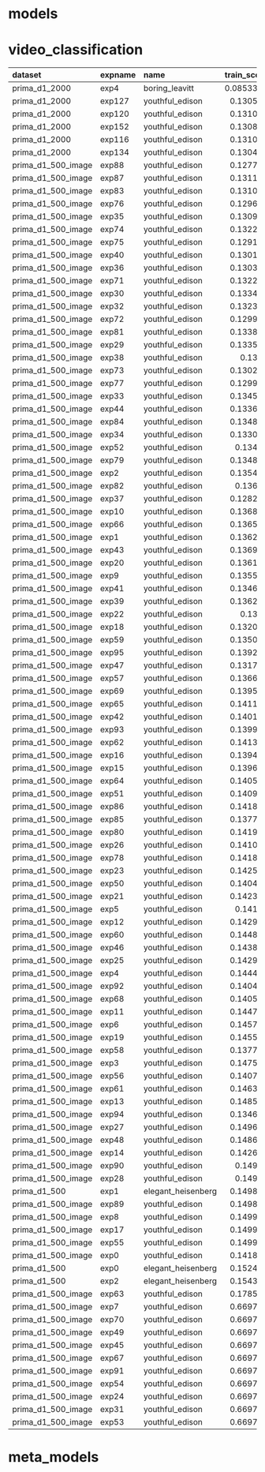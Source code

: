 # models 

# video_classification 

| dataset            | expname   | name               |   train_score |   val_score |   test_score | ref     | report                                                                                                                | description     | created    |
|:-------------------|:----------|:-------------------|--------------:|------------:|-------------:|:--------|:----------------------------------------------------------------------------------------------------------------------|:----------------|:-----------|
| prima_d1_2000      | exp4      | boring_leavitt     |     0.0853336 |   0.0875938 |    0.0653179 | clement | [report](https://github.com/cthorey/prima/blob/master/reports/models/video_classification/boring_leavitt/exp4.md)     | VGG16/1FRAME    | 18/11/2017 |
| prima_d1_2000      | exp127    | youthful_edison    |     0.130534  |   0.131916  |    0.0538645 | clement | [report](https://github.com/cthorey/prima/blob/master/reports/models/video_classification/youthful_edison/exp127.md)  | meta data model | 18/11/2017 |
| prima_d1_2000      | exp120    | youthful_edison    |     0.131095  |   0.132232  |    0.0539981 | clement | [report](https://github.com/cthorey/prima/blob/master/reports/models/video_classification/youthful_edison/exp120.md)  | meta data model | 18/11/2017 |
| prima_d1_2000      | exp152    | youthful_edison    |     0.130833  |   0.132531  |    0.0498343 | clement | [report](https://github.com/cthorey/prima/blob/master/reports/models/video_classification/youthful_edison/exp152.md)  | meta data model | 18/11/2017 |
| prima_d1_2000      | exp116    | youthful_edison    |     0.131017  |   0.132572  |    0.0459995 | clement | [report](https://github.com/cthorey/prima/blob/master/reports/models/video_classification/youthful_edison/exp116.md)  | meta data model | 18/11/2017 |
| prima_d1_2000      | exp134    | youthful_edison    |     0.130438  |   0.134534  |    0.0528596 | clement | [report](https://github.com/cthorey/prima/blob/master/reports/models/video_classification/youthful_edison/exp134.md)  | meta data model | 18/11/2017 |
| prima_d1_500_image | exp88     | youthful_edison    |     0.127781  |   0.135074  |  nan         | clement | [report](https://github.com/cthorey/prima/blob/master/reports/models/video_classification/youthful_edison/exp88.md)   | meta data model | 13/11/2017 |
| prima_d1_500_image | exp87     | youthful_edison    |     0.131156  |   0.135299  |  nan         | clement | [report](https://github.com/cthorey/prima/blob/master/reports/models/video_classification/youthful_edison/exp87.md)   | meta data model | 13/11/2017 |
| prima_d1_500_image | exp83     | youthful_edison    |     0.131018  |   0.135367  |  nan         | clement | [report](https://github.com/cthorey/prima/blob/master/reports/models/video_classification/youthful_edison/exp83.md)   | meta data model | 13/11/2017 |
| prima_d1_500_image | exp76     | youthful_edison    |     0.129684  |   0.136039  |  nan         | clement | [report](https://github.com/cthorey/prima/blob/master/reports/models/video_classification/youthful_edison/exp76.md)   | meta data model | 13/11/2017 |
| prima_d1_500_image | exp35     | youthful_edison    |     0.130906  |   0.136099  |  nan         | clement | [report](https://github.com/cthorey/prima/blob/master/reports/models/video_classification/youthful_edison/exp35.md)   | meta data model | 13/11/2017 |
| prima_d1_500_image | exp74     | youthful_edison    |     0.132263  |   0.136161  |  nan         | clement | [report](https://github.com/cthorey/prima/blob/master/reports/models/video_classification/youthful_edison/exp74.md)   | meta data model | 13/11/2017 |
| prima_d1_500_image | exp75     | youthful_edison    |     0.129188  |   0.136256  |  nan         | clement | [report](https://github.com/cthorey/prima/blob/master/reports/models/video_classification/youthful_edison/exp75.md)   | meta data model | 13/11/2017 |
| prima_d1_500_image | exp40     | youthful_edison    |     0.130129  |   0.136319  |  nan         | clement | [report](https://github.com/cthorey/prima/blob/master/reports/models/video_classification/youthful_edison/exp40.md)   | meta data model | 13/11/2017 |
| prima_d1_500_image | exp36     | youthful_edison    |     0.130332  |   0.136377  |  nan         | clement | [report](https://github.com/cthorey/prima/blob/master/reports/models/video_classification/youthful_edison/exp36.md)   | meta data model | 13/11/2017 |
| prima_d1_500_image | exp71     | youthful_edison    |     0.132237  |   0.136949  |  nan         | clement | [report](https://github.com/cthorey/prima/blob/master/reports/models/video_classification/youthful_edison/exp71.md)   | meta data model | 13/11/2017 |
| prima_d1_500_image | exp30     | youthful_edison    |     0.133453  |   0.136977  |  nan         | clement | [report](https://github.com/cthorey/prima/blob/master/reports/models/video_classification/youthful_edison/exp30.md)   | meta data model | 13/11/2017 |
| prima_d1_500_image | exp32     | youthful_edison    |     0.132366  |   0.13704   |  nan         | clement | [report](https://github.com/cthorey/prima/blob/master/reports/models/video_classification/youthful_edison/exp32.md)   | meta data model | 13/11/2017 |
| prima_d1_500_image | exp72     | youthful_edison    |     0.129904  |   0.137237  |  nan         | clement | [report](https://github.com/cthorey/prima/blob/master/reports/models/video_classification/youthful_edison/exp72.md)   | meta data model | 13/11/2017 |
| prima_d1_500_image | exp81     | youthful_edison    |     0.133855  |   0.137277  |  nan         | clement | [report](https://github.com/cthorey/prima/blob/master/reports/models/video_classification/youthful_edison/exp81.md)   | meta data model | 13/11/2017 |
| prima_d1_500_image | exp29     | youthful_edison    |     0.133572  |   0.137336  |  nan         | clement | [report](https://github.com/cthorey/prima/blob/master/reports/models/video_classification/youthful_edison/exp29.md)   | meta data model | 13/11/2017 |
| prima_d1_500_image | exp38     | youthful_edison    |     0.1312    |   0.137518  |  nan         | clement | [report](https://github.com/cthorey/prima/blob/master/reports/models/video_classification/youthful_edison/exp38.md)   | meta data model | 13/11/2017 |
| prima_d1_500_image | exp73     | youthful_edison    |     0.130246  |   0.137537  |  nan         | clement | [report](https://github.com/cthorey/prima/blob/master/reports/models/video_classification/youthful_edison/exp73.md)   | meta data model | 13/11/2017 |
| prima_d1_500_image | exp77     | youthful_edison    |     0.129918  |   0.137624  |  nan         | clement | [report](https://github.com/cthorey/prima/blob/master/reports/models/video_classification/youthful_edison/exp77.md)   | meta data model | 13/11/2017 |
| prima_d1_500_image | exp33     | youthful_edison    |     0.134518  |   0.13773   |  nan         | clement | [report](https://github.com/cthorey/prima/blob/master/reports/models/video_classification/youthful_edison/exp33.md)   | meta data model | 13/11/2017 |
| prima_d1_500_image | exp44     | youthful_edison    |     0.133669  |   0.137897  |  nan         | clement | [report](https://github.com/cthorey/prima/blob/master/reports/models/video_classification/youthful_edison/exp44.md)   | meta data model | 13/11/2017 |
| prima_d1_500_image | exp84     | youthful_edison    |     0.134895  |   0.137924  |  nan         | clement | [report](https://github.com/cthorey/prima/blob/master/reports/models/video_classification/youthful_edison/exp84.md)   | meta data model | 13/11/2017 |
| prima_d1_500_image | exp34     | youthful_edison    |     0.133046  |   0.138021  |  nan         | clement | [report](https://github.com/cthorey/prima/blob/master/reports/models/video_classification/youthful_edison/exp34.md)   | meta data model | 13/11/2017 |
| prima_d1_500_image | exp52     | youthful_edison    |     0.13409   |   0.138106  |  nan         | clement | [report](https://github.com/cthorey/prima/blob/master/reports/models/video_classification/youthful_edison/exp52.md)   | meta data model | 13/11/2017 |
| prima_d1_500_image | exp79     | youthful_edison    |     0.134819  |   0.138139  |  nan         | clement | [report](https://github.com/cthorey/prima/blob/master/reports/models/video_classification/youthful_edison/exp79.md)   | meta data model | 13/11/2017 |
| prima_d1_500_image | exp2      | youthful_edison    |     0.135421  |   0.138156  |  nan         | clement | [report](https://github.com/cthorey/prima/blob/master/reports/models/video_classification/youthful_edison/exp2.md)    | meta data model | 13/11/2017 |
| prima_d1_500_image | exp82     | youthful_edison    |     0.13622   |   0.138438  |  nan         | clement | [report](https://github.com/cthorey/prima/blob/master/reports/models/video_classification/youthful_edison/exp82.md)   | meta data model | 13/11/2017 |
| prima_d1_500_image | exp37     | youthful_edison    |     0.128253  |   0.138503  |  nan         | clement | [report](https://github.com/cthorey/prima/blob/master/reports/models/video_classification/youthful_edison/exp37.md)   | meta data model | 13/11/2017 |
| prima_d1_500_image | exp10     | youthful_edison    |     0.136881  |   0.138554  |  nan         | clement | [report](https://github.com/cthorey/prima/blob/master/reports/models/video_classification/youthful_edison/exp10.md)   | meta data model | 13/11/2017 |
| prima_d1_500_image | exp66     | youthful_edison    |     0.136522  |   0.138983  |  nan         | clement | [report](https://github.com/cthorey/prima/blob/master/reports/models/video_classification/youthful_edison/exp66.md)   | meta data model | 13/11/2017 |
| prima_d1_500_image | exp1      | youthful_edison    |     0.136293  |   0.139398  |  nan         | clement | [report](https://github.com/cthorey/prima/blob/master/reports/models/video_classification/youthful_edison/exp1.md)    | meta data model | 13/11/2017 |
| prima_d1_500_image | exp43     | youthful_edison    |     0.136965  |   0.139778  |  nan         | clement | [report](https://github.com/cthorey/prima/blob/master/reports/models/video_classification/youthful_edison/exp43.md)   | meta data model | 13/11/2017 |
| prima_d1_500_image | exp20     | youthful_edison    |     0.136116  |   0.140141  |  nan         | clement | [report](https://github.com/cthorey/prima/blob/master/reports/models/video_classification/youthful_edison/exp20.md)   | meta data model | 13/11/2017 |
| prima_d1_500_image | exp9      | youthful_edison    |     0.135525  |   0.140225  |  nan         | clement | [report](https://github.com/cthorey/prima/blob/master/reports/models/video_classification/youthful_edison/exp9.md)    | meta data model | 13/11/2017 |
| prima_d1_500_image | exp41     | youthful_edison    |     0.134689  |   0.140432  |  nan         | clement | [report](https://github.com/cthorey/prima/blob/master/reports/models/video_classification/youthful_edison/exp41.md)   | meta data model | 13/11/2017 |
| prima_d1_500_image | exp39     | youthful_edison    |     0.136282  |   0.140566  |  nan         | clement | [report](https://github.com/cthorey/prima/blob/master/reports/models/video_classification/youthful_edison/exp39.md)   | meta data model | 13/11/2017 |
| prima_d1_500_image | exp22     | youthful_edison    |     0.1376    |   0.140632  |  nan         | clement | [report](https://github.com/cthorey/prima/blob/master/reports/models/video_classification/youthful_edison/exp22.md)   | meta data model | 13/11/2017 |
| prima_d1_500_image | exp18     | youthful_edison    |     0.132013  |   0.141018  |  nan         | clement | [report](https://github.com/cthorey/prima/blob/master/reports/models/video_classification/youthful_edison/exp18.md)   | meta data model | 13/11/2017 |
| prima_d1_500_image | exp59     | youthful_edison    |     0.135067  |   0.141163  |  nan         | clement | [report](https://github.com/cthorey/prima/blob/master/reports/models/video_classification/youthful_edison/exp59.md)   | meta data model | 13/11/2017 |
| prima_d1_500_image | exp95     | youthful_edison    |     0.139237  |   0.141279  |  nan         | clement | [report](https://github.com/cthorey/prima/blob/master/reports/models/video_classification/youthful_edison/exp95.md)   | meta data model | 13/11/2017 |
| prima_d1_500_image | exp47     | youthful_edison    |     0.131739  |   0.141361  |  nan         | clement | [report](https://github.com/cthorey/prima/blob/master/reports/models/video_classification/youthful_edison/exp47.md)   | meta data model | 13/11/2017 |
| prima_d1_500_image | exp57     | youthful_edison    |     0.136617  |   0.141511  |  nan         | clement | [report](https://github.com/cthorey/prima/blob/master/reports/models/video_classification/youthful_edison/exp57.md)   | meta data model | 13/11/2017 |
| prima_d1_500_image | exp69     | youthful_edison    |     0.139549  |   0.141661  |  nan         | clement | [report](https://github.com/cthorey/prima/blob/master/reports/models/video_classification/youthful_edison/exp69.md)   | meta data model | 13/11/2017 |
| prima_d1_500_image | exp65     | youthful_edison    |     0.141181  |   0.142035  |  nan         | clement | [report](https://github.com/cthorey/prima/blob/master/reports/models/video_classification/youthful_edison/exp65.md)   | meta data model | 13/11/2017 |
| prima_d1_500_image | exp42     | youthful_edison    |     0.140148  |   0.142352  |  nan         | clement | [report](https://github.com/cthorey/prima/blob/master/reports/models/video_classification/youthful_edison/exp42.md)   | meta data model | 13/11/2017 |
| prima_d1_500_image | exp93     | youthful_edison    |     0.139957  |   0.142418  |  nan         | clement | [report](https://github.com/cthorey/prima/blob/master/reports/models/video_classification/youthful_edison/exp93.md)   | meta data model | 13/11/2017 |
| prima_d1_500_image | exp62     | youthful_edison    |     0.141306  |   0.142429  |  nan         | clement | [report](https://github.com/cthorey/prima/blob/master/reports/models/video_classification/youthful_edison/exp62.md)   | meta data model | 13/11/2017 |
| prima_d1_500_image | exp16     | youthful_edison    |     0.139407  |   0.142446  |  nan         | clement | [report](https://github.com/cthorey/prima/blob/master/reports/models/video_classification/youthful_edison/exp16.md)   | meta data model | 13/11/2017 |
| prima_d1_500_image | exp15     | youthful_edison    |     0.139653  |   0.142645  |  nan         | clement | [report](https://github.com/cthorey/prima/blob/master/reports/models/video_classification/youthful_edison/exp15.md)   | meta data model | 13/11/2017 |
| prima_d1_500_image | exp64     | youthful_edison    |     0.140538  |   0.14269   |  nan         | clement | [report](https://github.com/cthorey/prima/blob/master/reports/models/video_classification/youthful_edison/exp64.md)   | meta data model | 13/11/2017 |
| prima_d1_500_image | exp51     | youthful_edison    |     0.140997  |   0.142807  |  nan         | clement | [report](https://github.com/cthorey/prima/blob/master/reports/models/video_classification/youthful_edison/exp51.md)   | meta data model | 13/11/2017 |
| prima_d1_500_image | exp86     | youthful_edison    |     0.141867  |   0.143235  |  nan         | clement | [report](https://github.com/cthorey/prima/blob/master/reports/models/video_classification/youthful_edison/exp86.md)   | meta data model | 13/11/2017 |
| prima_d1_500_image | exp85     | youthful_edison    |     0.137774  |   0.143434  |  nan         | clement | [report](https://github.com/cthorey/prima/blob/master/reports/models/video_classification/youthful_edison/exp85.md)   | meta data model | 13/11/2017 |
| prima_d1_500_image | exp80     | youthful_edison    |     0.141938  |   0.143479  |  nan         | clement | [report](https://github.com/cthorey/prima/blob/master/reports/models/video_classification/youthful_edison/exp80.md)   | meta data model | 13/11/2017 |
| prima_d1_500_image | exp26     | youthful_edison    |     0.141032  |   0.143496  |  nan         | clement | [report](https://github.com/cthorey/prima/blob/master/reports/models/video_classification/youthful_edison/exp26.md)   | meta data model | 13/11/2017 |
| prima_d1_500_image | exp78     | youthful_edison    |     0.141897  |   0.143542  |  nan         | clement | [report](https://github.com/cthorey/prima/blob/master/reports/models/video_classification/youthful_edison/exp78.md)   | meta data model | 13/11/2017 |
| prima_d1_500_image | exp23     | youthful_edison    |     0.142553  |   0.14367   |  nan         | clement | [report](https://github.com/cthorey/prima/blob/master/reports/models/video_classification/youthful_edison/exp23.md)   | meta data model | 13/11/2017 |
| prima_d1_500_image | exp50     | youthful_edison    |     0.140483  |   0.144023  |  nan         | clement | [report](https://github.com/cthorey/prima/blob/master/reports/models/video_classification/youthful_edison/exp50.md)   | meta data model | 13/11/2017 |
| prima_d1_500_image | exp21     | youthful_edison    |     0.142383  |   0.144253  |  nan         | clement | [report](https://github.com/cthorey/prima/blob/master/reports/models/video_classification/youthful_edison/exp21.md)   | meta data model | 13/11/2017 |
| prima_d1_500_image | exp5      | youthful_edison    |     0.14162   |   0.144359  |  nan         | clement | [report](https://github.com/cthorey/prima/blob/master/reports/models/video_classification/youthful_edison/exp5.md)    | meta data model | 13/11/2017 |
| prima_d1_500_image | exp12     | youthful_edison    |     0.142903  |   0.14458   |  nan         | clement | [report](https://github.com/cthorey/prima/blob/master/reports/models/video_classification/youthful_edison/exp12.md)   | meta data model | 13/11/2017 |
| prima_d1_500_image | exp60     | youthful_edison    |     0.144863  |   0.144601  |  nan         | clement | [report](https://github.com/cthorey/prima/blob/master/reports/models/video_classification/youthful_edison/exp60.md)   | meta data model | 13/11/2017 |
| prima_d1_500_image | exp46     | youthful_edison    |     0.143875  |   0.144669  |  nan         | clement | [report](https://github.com/cthorey/prima/blob/master/reports/models/video_classification/youthful_edison/exp46.md)   | meta data model | 13/11/2017 |
| prima_d1_500_image | exp25     | youthful_edison    |     0.142956  |   0.144745  |  nan         | clement | [report](https://github.com/cthorey/prima/blob/master/reports/models/video_classification/youthful_edison/exp25.md)   | meta data model | 13/11/2017 |
| prima_d1_500_image | exp4      | youthful_edison    |     0.144452  |   0.145097  |  nan         | clement | [report](https://github.com/cthorey/prima/blob/master/reports/models/video_classification/youthful_edison/exp4.md)    | meta data model | 13/11/2017 |
| prima_d1_500_image | exp92     | youthful_edison    |     0.140438  |   0.146169  |  nan         | clement | [report](https://github.com/cthorey/prima/blob/master/reports/models/video_classification/youthful_edison/exp92.md)   | meta data model | 13/11/2017 |
| prima_d1_500_image | exp68     | youthful_edison    |     0.140546  |   0.146727  |  nan         | clement | [report](https://github.com/cthorey/prima/blob/master/reports/models/video_classification/youthful_edison/exp68.md)   | meta data model | 13/11/2017 |
| prima_d1_500_image | exp11     | youthful_edison    |     0.144772  |   0.146839  |  nan         | clement | [report](https://github.com/cthorey/prima/blob/master/reports/models/video_classification/youthful_edison/exp11.md)   | meta data model | 13/11/2017 |
| prima_d1_500_image | exp6      | youthful_edison    |     0.145708  |   0.147022  |  nan         | clement | [report](https://github.com/cthorey/prima/blob/master/reports/models/video_classification/youthful_edison/exp6.md)    | meta data model | 13/11/2017 |
| prima_d1_500_image | exp19     | youthful_edison    |     0.145555  |   0.147171  |  nan         | clement | [report](https://github.com/cthorey/prima/blob/master/reports/models/video_classification/youthful_edison/exp19.md)   | meta data model | 13/11/2017 |
| prima_d1_500_image | exp58     | youthful_edison    |     0.137732  |   0.147196  |  nan         | clement | [report](https://github.com/cthorey/prima/blob/master/reports/models/video_classification/youthful_edison/exp58.md)   | meta data model | 13/11/2017 |
| prima_d1_500_image | exp3      | youthful_edison    |     0.147561  |   0.147905  |  nan         | clement | [report](https://github.com/cthorey/prima/blob/master/reports/models/video_classification/youthful_edison/exp3.md)    | meta data model | 13/11/2017 |
| prima_d1_500_image | exp56     | youthful_edison    |     0.140776  |   0.147987  |  nan         | clement | [report](https://github.com/cthorey/prima/blob/master/reports/models/video_classification/youthful_edison/exp56.md)   | meta data model | 13/11/2017 |
| prima_d1_500_image | exp61     | youthful_edison    |     0.146315  |   0.148404  |  nan         | clement | [report](https://github.com/cthorey/prima/blob/master/reports/models/video_classification/youthful_edison/exp61.md)   | meta data model | 13/11/2017 |
| prima_d1_500_image | exp13     | youthful_edison    |     0.148516  |   0.148579  |  nan         | clement | [report](https://github.com/cthorey/prima/blob/master/reports/models/video_classification/youthful_edison/exp13.md)   | meta data model | 13/11/2017 |
| prima_d1_500_image | exp94     | youthful_edison    |     0.134621  |   0.149124  |  nan         | clement | [report](https://github.com/cthorey/prima/blob/master/reports/models/video_classification/youthful_edison/exp94.md)   | meta data model | 13/11/2017 |
| prima_d1_500_image | exp27     | youthful_edison    |     0.149601  |   0.149183  |  nan         | clement | [report](https://github.com/cthorey/prima/blob/master/reports/models/video_classification/youthful_edison/exp27.md)   | meta data model | 13/11/2017 |
| prima_d1_500_image | exp48     | youthful_edison    |     0.148606  |   0.149194  |  nan         | clement | [report](https://github.com/cthorey/prima/blob/master/reports/models/video_classification/youthful_edison/exp48.md)   | meta data model | 13/11/2017 |
| prima_d1_500_image | exp14     | youthful_edison    |     0.142627  |   0.14926   |  nan         | clement | [report](https://github.com/cthorey/prima/blob/master/reports/models/video_classification/youthful_edison/exp14.md)   | meta data model | 13/11/2017 |
| prima_d1_500_image | exp90     | youthful_edison    |     0.14979   |   0.149402  |  nan         | clement | [report](https://github.com/cthorey/prima/blob/master/reports/models/video_classification/youthful_edison/exp90.md)   | meta data model | 13/11/2017 |
| prima_d1_500_image | exp28     | youthful_edison    |     0.14988   |   0.149761  |  nan         | clement | [report](https://github.com/cthorey/prima/blob/master/reports/models/video_classification/youthful_edison/exp28.md)   | meta data model | 13/11/2017 |
| prima_d1_500       | exp1      | elegant_heisenberg |     0.149899  |   0.149774  |  nan         | clement | [report](https://github.com/cthorey/prima/blob/master/reports/models/video_classification/elegant_heisenberg/exp1.md) | benchmark       | 11/11/2017 |
| prima_d1_500_image | exp89     | youthful_edison    |     0.149842  |   0.149794  |  nan         | clement | [report](https://github.com/cthorey/prima/blob/master/reports/models/video_classification/youthful_edison/exp89.md)   | meta data model | 13/11/2017 |
| prima_d1_500_image | exp8      | youthful_edison    |     0.149936  |   0.149837  |  nan         | clement | [report](https://github.com/cthorey/prima/blob/master/reports/models/video_classification/youthful_edison/exp8.md)    | meta data model | 13/11/2017 |
| prima_d1_500_image | exp17     | youthful_edison    |     0.149967  |   0.149879  |  nan         | clement | [report](https://github.com/cthorey/prima/blob/master/reports/models/video_classification/youthful_edison/exp17.md)   | meta data model | 13/11/2017 |
| prima_d1_500_image | exp55     | youthful_edison    |     0.149947  |   0.149973  |  nan         | clement | [report](https://github.com/cthorey/prima/blob/master/reports/models/video_classification/youthful_edison/exp55.md)   | meta data model | 13/11/2017 |
| prima_d1_500_image | exp0      | youthful_edison    |     0.141859  |   0.150021  |  nan         | clement | [report](https://github.com/cthorey/prima/blob/master/reports/models/video_classification/youthful_edison/exp0.md)    | meta data model | 13/11/2017 |
| prima_d1_500       | exp0      | elegant_heisenberg |     0.152482  |   0.152635  |  nan         | clement | [report](https://github.com/cthorey/prima/blob/master/reports/models/video_classification/elegant_heisenberg/exp0.md) | benchmark       | 11/11/2017 |
| prima_d1_500       | exp2      | elegant_heisenberg |     0.154301  |   0.153964  |  nan         | clement | [report](https://github.com/cthorey/prima/blob/master/reports/models/video_classification/elegant_heisenberg/exp2.md) | benchmark       | 11/11/2017 |
| prima_d1_500_image | exp63     | youthful_edison    |     0.178584  |   0.221645  |  nan         | clement | [report](https://github.com/cthorey/prima/blob/master/reports/models/video_classification/youthful_edison/exp63.md)   | meta data model | 13/11/2017 |
| prima_d1_500_image | exp7      | youthful_edison    |     0.669713  |   0.672387  |  nan         | clement | [report](https://github.com/cthorey/prima/blob/master/reports/models/video_classification/youthful_edison/exp7.md)    | meta data model | 13/11/2017 |
| prima_d1_500_image | exp70     | youthful_edison    |     0.669713  |   0.672387  |  nan         | clement | [report](https://github.com/cthorey/prima/blob/master/reports/models/video_classification/youthful_edison/exp70.md)   | meta data model | 13/11/2017 |
| prima_d1_500_image | exp49     | youthful_edison    |     0.669713  |   0.672387  |  nan         | clement | [report](https://github.com/cthorey/prima/blob/master/reports/models/video_classification/youthful_edison/exp49.md)   | meta data model | 13/11/2017 |
| prima_d1_500_image | exp45     | youthful_edison    |     0.669713  |   0.672387  |  nan         | clement | [report](https://github.com/cthorey/prima/blob/master/reports/models/video_classification/youthful_edison/exp45.md)   | meta data model | 13/11/2017 |
| prima_d1_500_image | exp67     | youthful_edison    |     0.669713  |   0.672387  |  nan         | clement | [report](https://github.com/cthorey/prima/blob/master/reports/models/video_classification/youthful_edison/exp67.md)   | meta data model | 13/11/2017 |
| prima_d1_500_image | exp91     | youthful_edison    |     0.669713  |   0.672387  |  nan         | clement | [report](https://github.com/cthorey/prima/blob/master/reports/models/video_classification/youthful_edison/exp91.md)   | meta data model | 13/11/2017 |
| prima_d1_500_image | exp54     | youthful_edison    |     0.669713  |   0.672387  |  nan         | clement | [report](https://github.com/cthorey/prima/blob/master/reports/models/video_classification/youthful_edison/exp54.md)   | meta data model | 13/11/2017 |
| prima_d1_500_image | exp24     | youthful_edison    |     0.669713  |   0.672387  |  nan         | clement | [report](https://github.com/cthorey/prima/blob/master/reports/models/video_classification/youthful_edison/exp24.md)   | meta data model | 13/11/2017 |
| prima_d1_500_image | exp31     | youthful_edison    |     0.669713  |   0.672387  |  nan         | clement | [report](https://github.com/cthorey/prima/blob/master/reports/models/video_classification/youthful_edison/exp31.md)   | meta data model | 13/11/2017 |
| prima_d1_500_image | exp53     | youthful_edison    |     0.669713  |   0.672387  |  nan         | clement | [report](https://github.com/cthorey/prima/blob/master/reports/models/video_classification/youthful_edison/exp53.md)   | meta data model | 13/11/2017 |

# meta_models 

